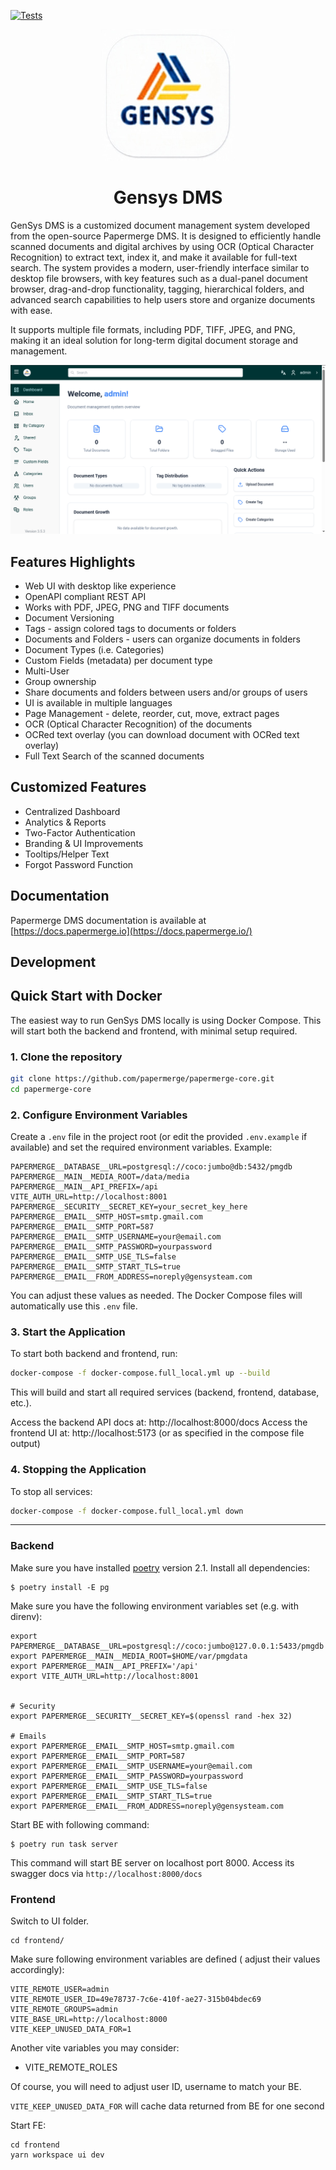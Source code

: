 [![Tests](https://github.com/papermerge/papermerge-core/actions/workflows/tests.yml/badge.svg)](https://github.com/papermerge/papermerge-core/actions/workflows/tests.yml)

<p align="center">
<img src="./frontend/apps/ui/public/GenSys_Logo.jpeg" />
</p>
<h1 align="center">Gensys DMS</h1>

GenSys DMS is a customized document management system developed from the open-source Papermerge DMS. It is designed to efficiently handle scanned documents and digital archives by using OCR (Optical Character Recognition) to extract text, index it, and make it available for full-text search. The system provides a modern, user-friendly interface similar to desktop file browsers, with key features such as a dual-panel document browser, drag-and-drop functionality, tagging, hierarchical folders, and advanced search capabilities to help users store and organize documents with ease.

It supports multiple file formats, including PDF, TIFF, JPEG, and PNG, making it an ideal solution for long-term digital document storage and management.

<p align="center">
<img src="./artwork/DASHBOARD.png" />
</p>

## Features Highlights

- Web UI with desktop like experience
- OpenAPI compliant REST API
- Works with PDF, JPEG, PNG and TIFF documents
- Document Versioning
- Tags - assign colored tags to documents or folders
- Documents and Folders - users can organize documents in folders
- Document Types (i.e. Categories)
- Custom Fields (metadata) per document type
- Multi-User
- Group ownership
- Share documents and folders between users and/or groups of users
- UI is available in multiple languages
- Page Management - delete, reorder, cut, move, extract pages
- OCR (Optical Character Recognition) of the documents
- OCRed text overlay (you can download document with OCRed text overlay)
- Full Text Search of the scanned documents

## Customized Features
- Centralized Dashboard
- Analytics & Reports
- Two-Factor Authentication
- Branding & UI Improvements
- Tooltips/Helper Text
- Forgot Password Function



## Documentation

Papermerge DMS documentation is available
at [https://docs.papermerge.io](https://docs.papermerge.io/)

## Development
## Quick Start with Docker

The easiest way to run GenSys DMS locally is using Docker Compose. This will start both the backend and frontend, with minimal setup required.

### 1. Clone the repository

```bash
git clone https://github.com/papermerge/papermerge-core.git
cd papermerge-core
```

### 2. Configure Environment Variables

Create a `.env` file in the project root (or edit the provided `.env.example` if available) and set the required environment variables. Example:

```env
PAPERMERGE__DATABASE__URL=postgresql://coco:jumbo@db:5432/pmgdb
PAPERMERGE__MAIN__MEDIA_ROOT=/data/media
PAPERMERGE__MAIN__API_PREFIX=/api
VITE_AUTH_URL=http://localhost:8001
PAPERMERGE__SECURITY__SECRET_KEY=your_secret_key_here
PAPERMERGE__EMAIL__SMTP_HOST=smtp.gmail.com
PAPERMERGE__EMAIL__SMTP_PORT=587
PAPERMERGE__EMAIL__SMTP_USERNAME=your@email.com
PAPERMERGE__EMAIL__SMTP_PASSWORD=yourpassword
PAPERMERGE__EMAIL__SMTP_USE_TLS=false
PAPERMERGE__EMAIL__SMTP_START_TLS=true
PAPERMERGE__EMAIL__FROM_ADDRESS=noreply@gensysteam.com
```

You can adjust these values as needed. The Docker Compose files will automatically use this `.env` file.

### 3. Start the Application

To start both backend and frontend, run:

```bash
docker-compose -f docker-compose.full_local.yml up --build
```

This will build and start all required services (backend, frontend, database, etc.).

Access the backend API docs at: http://localhost:8000/docs
Access the frontend UI at: http://localhost:5173 (or as specified in the compose file output)

### 4. Stopping the Application

To stop all services:

```bash
docker-compose -f docker-compose.full_local.yml down
```

---


### Backend

Make sure you have installed [poetry](https://python-poetry.org/) version 2.1.
Install all dependencies:

```
$ poetry install -E pg
```

Make sure you have the following environment variables set (e.g. with direnv):

```
export PAPERMERGE__DATABASE__URL=postgresql://coco:jumbo@127.0.0.1:5433/pmgdb
export PAPERMERGE__MAIN__MEDIA_ROOT=$HOME/var/pmgdata
export PAPERMERGE__MAIN__API_PREFIX='/api'
export VITE_AUTH_URL=http://localhost:8001


# Security
export PAPERMERGE__SECURITY__SECRET_KEY=$(openssl rand -hex 32)

# Emails
export PAPERMERGE__EMAIL__SMTP_HOST=smtp.gmail.com
export PAPERMERGE__EMAIL__SMTP_PORT=587
export PAPERMERGE__EMAIL__SMTP_USERNAME=your@email.com
export PAPERMERGE__EMAIL__SMTP_PASSWORD=yourpassword
export PAPERMERGE__EMAIL__SMTP_USE_TLS=false
export PAPERMERGE__EMAIL__SMTP_START_TLS=true
export PAPERMERGE__EMAIL__FROM_ADDRESS=noreply@gensysteam.com

```

Start BE with following command:

```
$ poetry run task server
```

This command will start BE server on localhost port 8000.
Access its swagger docs via `http://localhost:8000/docs`

### Frontend

Switch to UI folder.

```
cd frontend/
```

Make sure following environment variables are defined (
adjust their values accordingly):

```
VITE_REMOTE_USER=admin
VITE_REMOTE_USER_ID=49e78737-7c6e-410f-ae27-315b04bdec69
VITE_REMOTE_GROUPS=admin
VITE_BASE_URL=http://localhost:8000
VITE_KEEP_UNUSED_DATA_FOR=1
```

Another vite variables you may consider:

* VITE_REMOTE_ROLES

Of course, you will need to adjust user ID, username to match your BE.

`VITE_KEEP_UNUSED_DATA_FOR` will cache data returned from BE for one second

Start FE:

```commandline
cd frontend
yarn workspace ui dev
```
